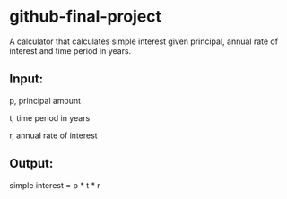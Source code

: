 # github-final-project

A calculator that calculates simple interest given principal, annual rate of interest and time period in years.

## Input:

p, principal amount

t, time period in years

r, annual rate of interest

## Output:

simple interest = p * t * r
